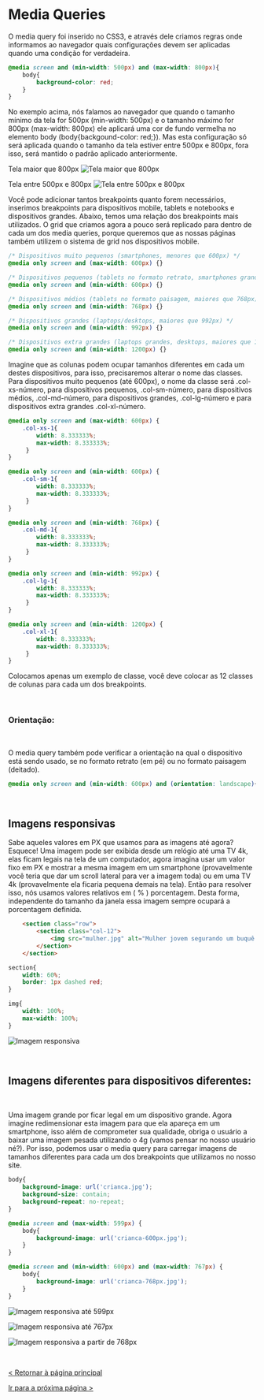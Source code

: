 # Media Queries


O media query foi inserido no CSS3, e através dele criamos regras onde informamos ao navegador quais configurações devem ser aplicadas quando uma condição for verdadeira.

```css
@media screen and (min-width: 500px) and (max-width: 800px){
    body{
        background-color: red;
    }
}
```

No exemplo acima, nós falamos ao navegador que quando o tamanho mínimo da tela for 500px (min-width: 500px) e o tamanho máximo for 800px (max-width: 800px) ele aplicará uma cor de fundo vermelha no elemento body (body{backgound-color: red;}).  Mas esta configuração só será aplicada quando o tamanho da tela estiver entre 500px e 800px, fora isso, será mantido o padrão aplicado anteriormente.
  
  
Tela maior que 800px
![Tela maior que 800px](imagens/800px.png)
  
  
Tela entre 500px e 800px
![Tela entre 500px e 800px](imagens/500px.png) 
  
  
Você pode adicionar tantos breakpoints quanto forem necessários, inserimos breakpoints para dispositivos mobile, tablets e notebooks e dispositivos grandes.
Abaixo, temos uma relação dos breakpoints mais utilizados. O grid que criamos agora a pouco será replicado para dentro de cada um dos media queries, porque queremos que as nossas páginas também utilizem o sistema de grid nos dispositivos mobile. 

```css
/* Dispositivos muito pequenos (smartphones, menores que 600px) */
@media only screen and (max-width: 600px) {} 

/* Dispositivos pequenos (tablets no formato retrato, smartphones grandes, maiores que 600px ) */
@media only screen and (min-width: 600px) {} 

/* Dispositivos médios (tablets no formato paisagem, maiores que 768px) */
@media only screen and (min-width: 768px) {} 

/* Dispositivos grandes (laptops/desktops, maiores que 992px) */
@media only screen and (min-width: 992px) {} 

/* Dispositivos extra grandes (laptops grandes, desktops, maiores que 1200px) */
@media only screen and (min-width: 1200px) {}
```
  
  
Imagine que as colunas podem ocupar tamanhos diferentes em cada um destes dispositivos, para isso, precisaremos alterar o nome das classes. Para dispositivos muito pequenos (até 600px), o nome da classe será .col-xs-número, para dispositivos pequenos, .col-sm-número, para dispositivos médios, .col-md-número,  para dispositivos grandes, .col-lg-número e para dispositivos extra grandes .col-xl-número.

```css
@media only screen and (max-width: 600px) {
    .col-xs-1{ 
        width: 8.333333%;
        max-width: 8.333333%;
     }
}

@media only screen and (min-width: 600px) {
    .col-sm-1{ 
        width: 8.333333%;
        max-width: 8.333333%;
     }
}

@media only screen and (min-width: 768px) {
    .col-md-1{ 
        width: 8.333333%;
        max-width: 8.333333%;
     }
}

@media only screen and (min-width: 992px) {
    .col-lg-1{ 
        width: 8.333333%;
        max-width: 8.333333%;
     }
}

@media only screen and (min-width: 1200px) {
    .col-xl-1{ 
        width: 8.333333%;
        max-width: 8.333333%;
     }
}
```

Colocamos apenas um exemplo de classe, você deve colocar as 12 classes de colunas para cada um dos breakpoints.
  
  
&nbsp;
  
  
### Orientação:
  
  
&nbsp;
  
  
O media query também pode verificar a orientação na qual o dispositivo está sendo usado, se no formato retrato (em pé) ou no formato paisagem (deitado).

```css
@media only screen and (min-width: 600px) and (orientation: landscape){}
```
  
  
&nbsp;
  
  
## Imagens responsivas

Sabe aqueles valores em PX que usamos para as imagens até agora? Esquece! Uma imagem pode ser exibida desde um relógio até uma TV 4k, elas ficam legais na tela de um computador, agora imagina usar um valor fixo em PX e mostrar a mesma imagem em um smartphone (provavelmente você teria que dar um scroll lateral para ver a imagem toda) ou em uma TV 4k (provavelmente ela ficaria pequena demais na tela). Então para resolver isso, nós usamos valores relativos em ( % ) porcentagem. Desta forma, independente do tamanho da janela essa imagem sempre ocupará a porcentagem definida.

```html
    <section class="row">
        <section class="col-12">
            <img src="mulher.jpg" alt="Mulher jovem segurando um buquê de flores e sorrindo">
        </section>
    </section>
```

```css
section{
    width: 60%;
    border: 1px dashed red;
}

img{
    width: 100%;
    max-width: 100%;
}
```
  
  
![Imagem responsiva](imagens/imagem_responsiva.png)

  
  
&nbsp;
  
  
## Imagens diferentes para dispositivos diferentes:
  
  
&nbsp;
  
  
Uma imagem grande por ficar legal em um dispositivo grande. Agora imagine redimensionar esta imagem para que ela apareça em um smartphone, isso além de comprometer sua qualidade, obriga o usuário a baixar uma imagem pesada utilizando o 4g (vamos pensar no nosso usuário né?).
Por isso, podemos usar o media query para carregar imagens de tamanhos diferentes para cada um dos breakpoints que utilizamos no nosso site.

```css
body{
    background-image: url('crianca.jpg');
    background-size: contain;
    background-repeat: no-repeat;
}

@media screen and (max-width: 599px) {
    body{
        background-image: url('crianca-600px.jpg');
    }
} 

@media screen and (min-width: 600px) and (max-width: 767px) {
    body{
        background-image: url('crianca-768px.jpg');
    }
} 
```

![Imagem responsiva até 599px](imagens/criança1.png)
  
  
![Imagem responsiva até 767px](imagens/criança2.png)
  
  
![Imagem responsiva a partir de 768px](imagens/criança2.png)

  
  
&nbsp;
  
  
[< Retornar à página principal](../README.md)
  
  
[Ir para a próxima página >](21-Facilitando-a-vida-com-flexbox.md)
